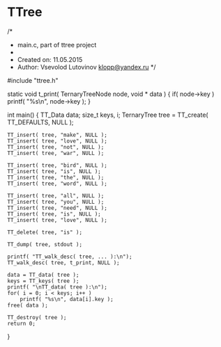 # TTree
/*
 * main.c, part of ttree project
 *
 *  Created on: 11.05.2015
 *  Author: Vsevolod Lutovinov <klopp@yandex.ru>
 */

#include "ttree.h"

static void t_print( TernaryTreeNode node, void * data )
{
    if( node->key ) printf( "%s\n", node->key );
}

int main()
{
    TT_Data data;
    size_t keys, i;
    TernaryTree tree = TT_create( TT_DEFAULTS, NULL );

    TT_insert( tree, "make", NULL );
    TT_insert( tree, "love", NULL );
    TT_insert( tree, "not", NULL );
    TT_insert( tree, "war", NULL );

    TT_insert( tree, "bird", NULL );
    TT_insert( tree, "is", NULL );
    TT_insert( tree, "the", NULL );
    TT_insert( tree, "word", NULL );

    TT_insert( tree, "all", NULL );
    TT_insert( tree, "you", NULL );
    TT_insert( tree, "need", NULL );
    TT_insert( tree, "is", NULL );
    TT_insert( tree, "love", NULL );

    TT_delete( tree, "is" );

    TT_dump( tree, stdout );

    printf( "TT_walk_desc( tree, ... ):\n");
    TT_walk_desc( tree, t_print, NULL );

    data = TT_data( tree );
    keys = TT_keys( tree );
    printf( "\nTT_data( tree ):\n");
    for( i = 0; i < keys; i++ )
        printf( "%s\n", data[i].key );
    free( data );

    TT_destroy( tree );
    return 0;
}
